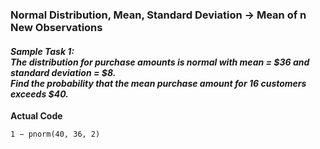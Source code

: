 ### Normal Distribution, Mean, Standard Deviation &#8594; Mean of n New Observations
#### **_Sample Task 1:</br>The distribution for purchase amounts is normal with mean = $36 and standard deviation = $8.</br>Find the probability that the mean purchase amount for 16 customers exceeds $40._**
**Actual Code**
```
1 − pnorm(40, 36, 2)
```
